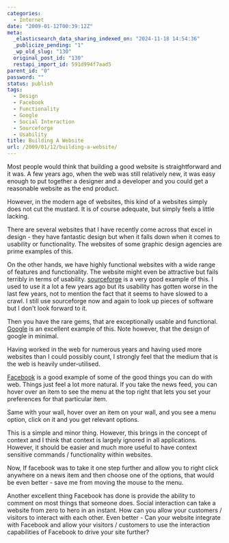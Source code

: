 ```yaml
---
categories:
  - Internet
date: "2009-01-12T00:39:12Z"
meta:
  _elasticsearch_data_sharing_indexed_on: "2024-11-18 14:54:36"
  _publicize_pending: "1"
  _wp_old_slug: "130"
  original_post_id: "130"
  restapi_import_id: 591d994f7aad5
parent_id: "0"
password: ""
status: publish
tags:
  - Design
  - Facebook
  - Functionality
  - Google
  - Social Interaction
  - Sourceforge
  - Usability
title: Building A Website
url: /2009/01/12/building-a-website/
---
```


Most people would think that building a good website is straightforward and it
was. A few years ago, when the web was still relatively new, it was easy enough
to put together a designer and a developer and you could get a reasonable
website as the end product.

However, in the modern age of websites, this kind of a websites simply does not
cut the mustard. It is of course adequate, but simply feels a little lacking.

There are several websites that I have recently come across that excel in
design - they have fantastic design but when it falls down when it comes to
usability or functionality. The websites of some graphic design agencies are
prime examples of this.

On the other hands, we have highly functional websites with a wide range of
features and functionality. The website might even be attractive but fails
terribly in terms of usability. [sourceforge](http://www.sf.net "Sourceforge")
is a very good example of this. I used to use it a lot a few years ago but its
usability has gotten worse in the last few years, not to mention the fact that
it seems to have slowed to a crawl. I still use sourceforge now and again to
look up pieces of software but I don\'t look forward to it.

<!--more-->

Then you have the rare gems, that are exceptionally usable and functional.
[Google](http://www.google.co.uk "Google") is an excellent example of this. Note
however, that the design of google in minimal.

Having worked in the web for numerous years and having used more websites than I
could possibly count, I strongly feel that the medium that is the web is heavily
under-utilised.

[Facebook](http://www.facebook.com "Facebook") is a good example of some of the
good things you can do with web. Things just feel a lot more natural. If you
take the news feed, you can hover over an item to see the menu at the top right
that lets you set your preferences for that particular item.

Same with your wall, hover over an item on your wall, and you see a menu option,
click on it and you get relevant options.

This is a simple and minor thing. However, this brings in the concept of context
and I think that context is largely ignored in all applications. However, it
should be easier and much more useful to have context sensitive commands /
functionality within websites.

Now, If facebook was to take it one step further and allow you to right click
anywhere on a news item and then choose one of the options, that would be even
better - save me from moving the mouse to the menu.

Another excellent thing Facebook has done is provide the ability to comment on
most things that someone does. Social interaction can take a website from zero
to hero in an instant. How can you allow your customers / visitors to interact
with each other. Even better - Can your website integrate with Facebook and
allow your visitors / customers to use the interaction capabilities of Facebook
to drive your site further?
